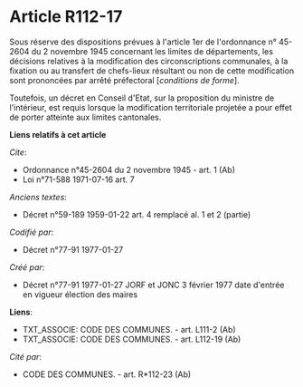 # Article R112-17

Sous réserve des dispositions prévues à l'article 1er de l'ordonnance n° 45-2604 du 2 novembre 1945 concernant les limites de
départements, les décisions relatives à la modification des circonscriptions communales, à la fixation ou au transfert de
chefs-lieux résultant ou non de cette modification sont prononcées par arrêté préfectoral [*conditions de forme*]. 

Toutefois, un décret en Conseil d'Etat, sur la proposition du ministre de l'intérieur, est requis lorsque la modification
territoriale projetée a pour effet de porter atteinte aux limites cantonales.

**Liens relatifs à cet article**

_Cite_:

  - Ordonnance n°45-2604 du 2 novembre 1945 - art. 1 (Ab)
  - Loi n°71-588 1971-07-16 art. 7

_Anciens textes_:

  - Décret n°59-189 1959-01-22 art. 4 remplacé al. 1 et 2 (partie)

_Codifié par_:

  - Décret n°77-91 1977-01-27

_Créé par_:

  - Décret n°77-91 1977-01-27 JORF et JONC 3 février 1977 date d'entrée en vigueur élection des maires

**Liens**:

  - TXT_ASSOCIE: CODE DES COMMUNES. - art. L111-2 (Ab)
  - TXT_ASSOCIE: CODE DES COMMUNES. - art. L112-19 (Ab)

_Cité par_:

  - CODE DES COMMUNES. - art. R*112-23 (Ab)
